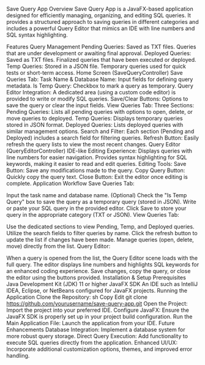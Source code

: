 Save Query App
Overview
Save Query App is a JavaFX-based application designed for efficiently managing, organizing, and editing SQL queries. It provides a structured approach to saving queries in different categories and includes a powerful Query Editor that mimics an IDE with line numbers and SQL syntax highlighting.

Features
Query Management
Pending Queries:
Saved as TXT files.
Queries that are under development or awaiting final approval.
Deployed Queries:
Saved as TXT files.
Finalized queries that have been executed or deployed.
Temp Queries:
Stored in a JSON file.
Temporary queries used for quick tests or short-term access.
Home Screen (SaveQueryController)
Save Queries Tab:
Task Name & Database Name: Input fields for defining query metadata.
Is Temp Query: Checkbox to mark a query as temporary.
Query Editor Integration: A dedicated area (using a custom code editor) is provided to write or modify SQL queries.
Save/Clear Buttons: Options to save the query or clear the input fields.
View Queries Tab:
Three Sections:
Pending Queries: Lists all pending queries with options to open, delete, or move queries to deployed.
Temp Queries: Displays temporary queries stored in JSON format.
Deployed Queries: Lists deployed queries with similar management options.
Search and Filter: Each section (Pending and Deployed) includes a search field for filtering queries.
Refresh Button: Easily refresh the query lists to view the most recent changes.
Query Editor (QueryEditorController)
IDE-like Editing Experience:
Displays queries with line numbers for easier navigation.
Provides syntax highlighting for SQL keywords, making it easier to read and edit queries.
Editing Tools:
Save Button: Save any modifications made to the query.
Copy Query Button: Quickly copy the query text.
Close Button: Exit the editor once editing is complete.
Application Workflow
Save Queries Tab:

Input the task name and database name.
(Optional) Check the "Is Temp Query" box to save the query as a temporary query (stored in JSON).
Write or paste your SQL query in the provided editor.
Click Save to store your query in the appropriate category (TXT or JSON).
View Queries Tab:

Use the dedicated sections to view Pending, Temp, and Deployed queries.
Utilize the search fields to filter queries by name.
Click the refresh button to update the list if changes have been made.
Manage queries (open, delete, move) directly from the list.
Query Editor:

When a query is opened from the list, the Query Editor scene loads with the full query.
The editor displays line numbers and highlights SQL keywords for an enhanced coding experience.
Save changes, copy the query, or close the editor using the buttons provided.
Installation & Setup
Prerequisites
Java Development Kit (JDK) 11 or higher
JavaFX SDK
An IDE such as IntelliJ IDEA, Eclipse, or NetBeans configured for JavaFX projects.
Running the Application
Clone the Repository:
sh
Copy
Edit
git clone https://github.com/yourusername/save-query-app.git
Open the Project:
Import the project into your preferred IDE.
Configure JavaFX:
Ensure the JavaFX SDK is properly set up in your project build configuration.
Run the Main Application File:
Launch the application from your IDE.
Future Enhancements
Database Integration: Implement a database system for more robust query storage.
Direct Query Execution: Add functionality to execute SQL queries directly from the application.
Enhanced UI/UX: Incorporate additional customization options, themes, and improved error handling.

